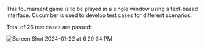 This tournament game is to be played in a single window using a text-based interface. Cucumber is used to develop test cases for different scenarios.

Total of 26 test cases are passed:

![Screen Shot 2024-01-22 at 6 29 34 PM](https://github.com/Carennnnn/tournament-game/assets/52493719/67b19727-68f1-44d9-80b5-d65f3891cc2f)
